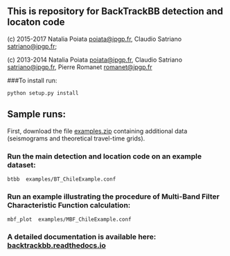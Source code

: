 ## This is repository for BackTrackBB detection and locaton code

(c) 2015-2017  Natalia Poiata <poiata@ipgp.fr>, Claudio Satriano <satriano@ipgp.fr>;

(c) 2013-2014  Natalia Poiata <poiata@ipgp.fr>, Claudio Satriano <satriano@ipgp.fr>, Pierre Romanet <romanet@ipgp.fr>  



###To install run:

    python setup.py install


## Sample runs:
First, download the file [examples.zip]( https://www.dropbox.com/s/emlz4lbd6dpu9a9/examples.zip?dl=0) containing additional data (seismograms and theoretical travel-time grids).


### Run the main detection and location code on an example dataset:

    btbb  examples/BT_ChileExample.conf

### Run an example illustrating the procedure of Multi-Band Filter Characteristic Function calculation:

    mbf_plot  examples/MBF_ChileExample.conf



### A detailed documentation is available here: [backtrackbb.readthedocs.io](http://backtrackbb.readthedocs.io/en/latest/)